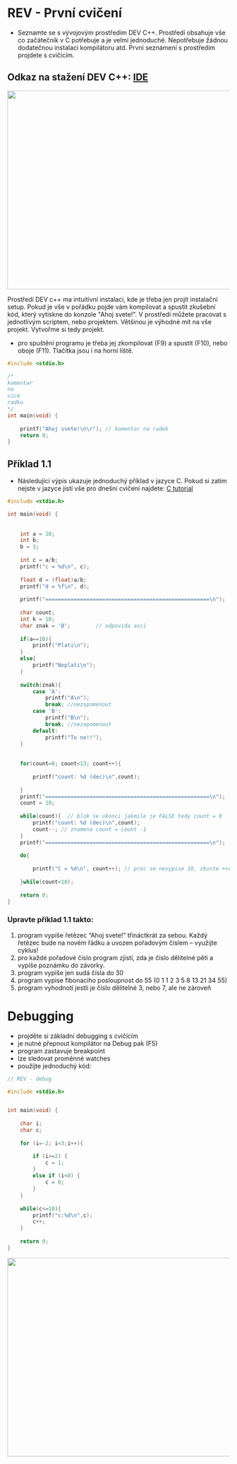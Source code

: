 # REV - První cvičení
- Seznamte se s vývojovým prostředím DEV C++. Prostředí obsahuje vše co začátečník v C potřebuje a je velmi jednoduché. Nepotřebuje žádnou dodatečnou instalaci kompilátoru atd. První seznámení s prostředím projdete s cvičícím.

## Odkaz na stažení DEV C++: [IDE](https://sourceforge.net/projects/orwelldevcpp/)

<p align="center">
  <img width="700" height="450" src="https://github.com/MBrablc/BUT-FME-REV/blob/master/02_cv_zadani/01_CV_Uvod/Prostredi.png">
</p>

Prostředí DEV c++ ma intuitivní instalaci, kde je třeba jen projít instalační setup. Pokud je vše v pořádku pojde vám kompilovat a spustit zkušební kód, který vytiskne do konzole "Ahoj svete!". V prostředí můžete pracovat s jednotlivým scriptem, nebo projektem. Většinou je výhodné mít na vše projekt. Vytvořme si tedy projekt.

- pro spuštění programu je třeba jej zkompilovat (F9) a spustit (F10), nebo oboje (F11). Tlačítka jsou i na horní liště.

```c
#include <stdio.h>

/*
komentar
na
vice
radku
*/
int main(void) {
	
	printf("Ahoj svete!\n\r"); // komentar na radek
	return 0;
}
```

## Příklad 1.1
* Následující výpis ukazuje jednoduchý příklad v jazyce C. 
Pokud si zatím nejste v jazyce jistí vše pro dnešní cvičení najdete: [C tutorial](https://www.programiz.com/c-programming/c-input-output)

```c
#include <stdio.h>

int main(void) {
	
	
	int a = 10;
	int b;
	b = 3;
	
	int c = a/b;
	printf("c = %d\n", c);
	
	float d = (float)a/b;
	printf("d = %f\n", d);
	
	printf("====================================================\n");
	
	char count;
	int k = 10;
	char znak = 'B';		// odpovida asci
	
	if(a==10){
		printf("Plati\n");
	}
	else{
		printf("Neplati\n");
	}
	
	switch(znak){
		case 'A':
			printf("A\n");
			break; //nezapomenout
		case 'B':
			printf("B\n");
			break; //nezapomenout
		default:
			printf("To ne!!");
	}
	
 
    for(count=0; count<13; count++){
    	
        printf("count: %d (dec)\n",count);
        
    }
    printf("====================================================\n");
    count = 10;
    
    while(count){  // blok se ukonci jakmile je FALSE tedy count = 0
    	printf("count: %d (dec)\n",count);
    	count--; // znamena count = count -1
	}
	printf("====================================================\n");
	
	do{
		
		printf("C = %d\n", count++); // proc se nevypise 10, zkuste ++count
		
	}while(count<10);
	
	return 0;
}
```

### Upravte příklad 1.1 takto:

   1) program vypíše řetězec “Ahoj svete!” třináctkrát za sebou. Každý řetězec bude na novém řádku a uvozen pořadovým číslem – využijte cyklus!
   2) pro každé pořadové číslo program zjistí, zda je číslo dělitelné pěti a vypíše poznámku do závorky.
   3) program vypíše jen sudá čísla do 30
   4) program vypise fibonaciho posloupnost do 55 (0 1 1 2 3 5 8 13 21 34 55)
   5) program vyhodnotí jestli je číslo dělitelné 3, nebo 7, ale ne zároveň

# Debugging 
- projděte si základní debugging s cvičícím
- je nutné přepnout kompilátor na Debug pak (F5)
- program zastavuje breakpoint
- lze sledovat proměnné watches
- použíjte jednoduchý kód:
```c
// REV - debug

#include <stdio.h>


int main(void) {
    
	char i;
	char c;
   
	for (i=-2; i<3;i++){

		if (i>=2) {                          
		    c = 1;                       
		}
		else if (i<0) {
		    c = 0;
		} 
	}
	
	while(c<=10){
		printf("c:%d\n",c);
		c++;
	}
    	
    return 0;	
}
```

<p align="center">
  <img width="700" height="450" src="https://github.com/MBrablc/BUT-FME-REV/blob/master/02_cv_zadani/01_CV_Uvod/Debug.png">
</p>
